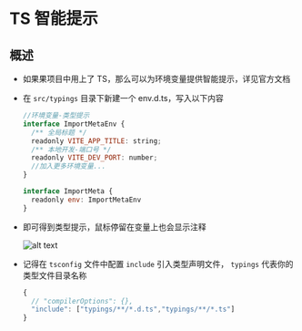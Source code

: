 # TS 智能提示

## 概述

+ 如果果项目中用上了 TS，那么可以为环境变量提供智能提示，详见官方文档

+ 在 `src/typings` 目录下新建一个 env.d.ts，写入以下内容

  ```js
  //环境变量-类型提示
  interface ImportMetaEnv {
    /** 全局标题 */
    readonly VITE_APP_TITLE: string;
    /** 本地开发-端口号 */
    readonly VITE_DEV_PORT: number;
    //加入更多环境变量...
  }

  interface ImportMeta {
    readonly env: ImportMetaEnv
  }
  ```

+ 即可得到类型提示，鼠标停留在变量上也会显示注释

  ![alt text](images/TS智能提示.png)

+ 记得在 `tsconfig` 文件中配置 `include` 引入类型声明文件， `typings` 代表你的类型文件目录名称

  ```js
  {
    // "compilerOptions": {},
    "include": ["typings/**/*.d.ts","typings/**/*.ts"]
  }
  ```



